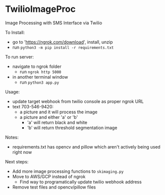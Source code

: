 # TwilioImageProc
Image Processing with SMS Interface via Twilio

To Install:
* go to 'https://ngrok.com/download', install, unzip
* run `python3 -m pip install -r requirements.txt`

To run server:
* navigate to ngrok folder
  * run `ngrok http 5000`
* in another terminal window
  * run `python3 app.py`

Usage:
* update target webhook from twilio console as proper ngrok URL
* text 703-546-9420:
  * a picture and it will process the image
  * a picture and either 'a' or 'b'
    * 'a' will return black and white
    * 'b' will return threshold segmentation image

Notes:
* requirements.txt has opencv and pillow which aren't actively being used right now

Next steps:
* Add more image processing functions to `skimaging.py`
* Move to AWS/GCP instead of ngrok
  * Find way to programatically update twilio webhook address
* Remove test files and opencv/pillow files
